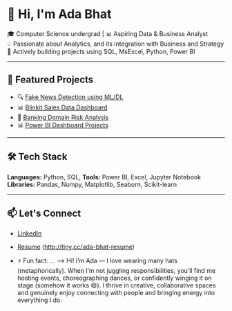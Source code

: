 # 👋 Hi, I'm Ada Bhat  
🎓 Computer Science undergrad | 📊 Aspiring Data & Business Analyst <br>
💡 Passionate about Analytics, and its integration with Business and Strategy <br>
📌 Actively building projects using SQL, MsExcel, Python, Power BI

---

## 🌟 Featured Projects  
- 🔍 [Fake News Detection using ML/DL](https://github.com/adabhat/Fake-news-detection-using-ml-dl)  
- 📊 [Blinkit Sales Data Dashboard](https://github.com/adabhat/Blinkit-Sales-Data-Analysis-Dashboard)
- 🏦 [Banking Domain Risk Analysis](https://github.com/adabhat/Banking-Domain-Risk-Analysis)
- 📊 [Power BI Dashboard Projects](https://github.com/adabhat/PowerBI-Dashboards)

  


---

## 🛠️ Tech Stack  
**Languages:** Python, SQL, 
**Tools:** Power BI, Excel, Jupyter Notebook  
**Libraries:** Pandas, Numpy, Matplotlib, Seaborn, Scikit-learn  

---

## 📫 Let's Connect  
- [LinkedIn](https://www.linkedin.com/in/ada-bhat)  
- [Resume](#) (http://tiny.cc/ada-bhat-resume)  


- ⚡ Fun fact: ...
--> Hi! I’m Ada — I love wearing many hats (metaphorically).
When I’m not juggling responsibilities, you’ll find me hosting events, choreographing dances, or confidently winging it on stage (somehow it works 😄).
I thrive in creative, collaborative spaces and genuinely enjoy connecting with people and bringing energy into everything I do.
